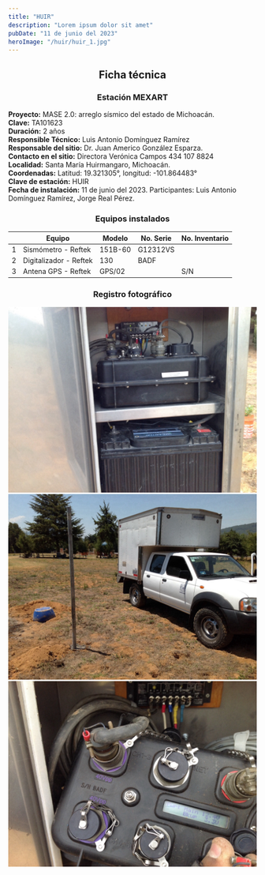 ```yaml
---
title: "HUIR"
description: "Lorem ipsum dolor sit amet"
pubDate: "11 de junio del 2023"
heroImage: "/huir/huir_1.jpg"
---
```


<div align="center">

## Ficha técnica

### Estación MEXART

</div>

**Proyecto:** MASE 2.0: arreglo sísmico del estado de Michoacán.  
**Clave:** TA101623  
**Duración:** 2 años  
**Responsible Técnico:** Luis Antonio Domínguez Ramírez  
**Responsable del sitio:** Dr. Juan Americo González Esparza.  
**Contacto en el sitio:** Directora Verónica Campos 434 107 8824  
**Localidad:** Santa María Huirmangaro, Michoacán.  
**Coordenadas:** Latitud: 19.321305°, longitud: -101.864483°  
**Clave de estación:** HUIR  
**Fecha de instalación:** 11 de junio del 2023. Participantes: Luis Antonio Domínguez Ramírez, Jorge Real Pérez.

<div align="center">

### Equipos instalados

</div>

|     | Equipo                 | Modelo  | No. Serie | No. Inventario |
| --- | ---------------------- | ------- | --------- | -------------- |
| 1   | Sismómetro - Reftek    | 151B-60 | G12312VS  |                |
| 2   | Digitalizador - Reftek | 130     | BADF      |                |
| 3   | Antena GPS - Reftek    | GPS/02  |           | S/N            |

<div align="center">

### Registro fotográfico

</div>

![huir_1](/public/huir/huir_1.jpg)  
![huir_2](/public/huir/huir_2.jpg)  
![huir_3](/public/huir/huir_3.jpg)
